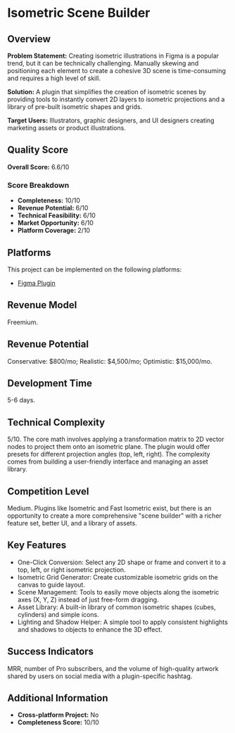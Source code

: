 # Isometric Scene Builder

## Overview
**Problem Statement:** Creating isometric illustrations in Figma is a popular trend, but it can be technically challenging. Manually skewing and positioning each element to create a cohesive 3D scene is time-consuming and requires a high level of skill.

**Solution:** A plugin that simplifies the creation of isometric scenes by providing tools to instantly convert 2D layers to isometric projections and a library of pre-built isometric shapes and grids.

**Target Users:** Illustrators, graphic designers, and UI designers creating marketing assets or product illustrations.

## Quality Score
**Overall Score:** 6.6/10

### Score Breakdown
- **Completeness:** 10/10
- **Revenue Potential:** 6/10
- **Technical Feasibility:** 6/10
- **Market Opportunity:** 6/10
- **Platform Coverage:** 2/10

## Platforms
This project can be implemented on the following platforms:
- [Figma Plugin](./platforms/figma-plugin/)

## Revenue Model
Freemium.

## Revenue Potential
Conservative: $800/mo; Realistic: $4,500/mo; Optimistic: $15,000/mo.

## Development Time
5-6 days.

## Technical Complexity
5/10. The core math involves applying a transformation matrix to 2D vector nodes to project them onto an isometric plane. The plugin would offer presets for different projection angles (top, left, right). The complexity comes from building a user-friendly interface and managing an asset library.

## Competition Level
Medium. Plugins like Isometric and Fast Isometric exist, but there is an opportunity to create a more comprehensive "scene builder" with a richer feature set, better UI, and a library of assets.

## Key Features
- One-Click Conversion: Select any 2D shape or frame and convert it to a top, left, or right isometric projection.
- Isometric Grid Generator: Create customizable isometric grids on the canvas to guide layout.
- Scene Management: Tools to easily move objects along the isometric axes (X, Y, Z) instead of just free-form dragging.
- Asset Library: A built-in library of common isometric shapes (cubes, cylinders) and simple icons.
- Lighting and Shadow Helper: A simple tool to apply consistent highlights and shadows to objects to enhance the 3D effect.

## Success Indicators
MRR, number of Pro subscribers, and the volume of high-quality artwork shared by users on social media with a plugin-specific hashtag.

## Additional Information
- **Cross-platform Project:** No
- **Completeness Score:** 10/10

